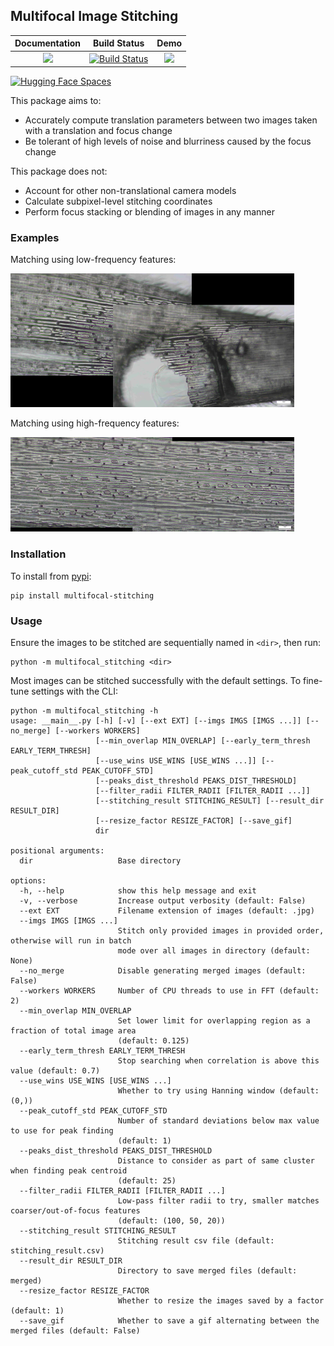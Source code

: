 Multifocal Image Stitching
---------------


| **Documentation** | **Build Status** | **Demo**  |
|:-----------------:|:----------------:|:---------:|
| [![][docs-latest-img]][docs-latest-url] | [![Build Status][build-img]][build-url] | [![][hf-img]][hf-url] |

[![Hugging Face Spaces]()](https://huggingface.co/spaces/cvlab/zero123-live)

This package aims to:
- Accurately compute translation parameters between two images taken with a
  translation and focus change
- Be tolerant of high levels of noise and blurriness caused by the focus change

This package does not:
- Account for other non-translational camera models
- Calculate subpixel-level stitching coordinates
- Perform focus stacking or blending of images in any manner

### Examples

Matching using low-frequency features:

<img src="assets/image1.png" width="90%"/>

Matching using high-frequency features:

<img src="assets/image2.png" width="90%"/>

### Installation

To install from [pypi](https://pypi.org/project/multifocal-stitching/):

```
pip install multifocal-stitching
```

### Usage
Ensure the images to be stitched are sequentially named in `<dir>`, then run:

```
python -m multifocal_stitching <dir>
```

Most images can be stitched successfully with the default settings. To fine-tune
settings with the CLI:

```
python -m multifocal_stitching -h
usage: __main__.py [-h] [-v] [--ext EXT] [--imgs IMGS [IMGS ...]] [--no_merge] [--workers WORKERS]
                   [--min_overlap MIN_OVERLAP] [--early_term_thresh EARLY_TERM_THRESH]
                   [--use_wins USE_WINS [USE_WINS ...]] [--peak_cutoff_std PEAK_CUTOFF_STD]
                   [--peaks_dist_threshold PEAKS_DIST_THRESHOLD]
                   [--filter_radii FILTER_RADII [FILTER_RADII ...]]
                   [--stitching_result STITCHING_RESULT] [--result_dir RESULT_DIR]
                   [--resize_factor RESIZE_FACTOR] [--save_gif]
                   dir

positional arguments:
  dir                   Base directory

options:
  -h, --help            show this help message and exit
  -v, --verbose         Increase output verbosity (default: False)
  --ext EXT             Filename extension of images (default: .jpg)
  --imgs IMGS [IMGS ...]
                        Stitch only provided images in provided order, otherwise will run in batch
                        mode over all images in directory (default: None)
  --no_merge            Disable generating merged images (default: False)
  --workers WORKERS     Number of CPU threads to use in FFT (default: 2)
  --min_overlap MIN_OVERLAP
                        Set lower limit for overlapping region as a fraction of total image area
                        (default: 0.125)
  --early_term_thresh EARLY_TERM_THRESH
                        Stop searching when correlation is above this value (default: 0.7)
  --use_wins USE_WINS [USE_WINS ...]
                        Whether to try using Hanning window (default: (0,))
  --peak_cutoff_std PEAK_CUTOFF_STD
                        Number of standard deviations below max value to use for peak finding
                        (default: 1)
  --peaks_dist_threshold PEAKS_DIST_THRESHOLD
                        Distance to consider as part of same cluster when finding peak centroid
                        (default: 25)
  --filter_radii FILTER_RADII [FILTER_RADII ...]
                        Low-pass filter radii to try, smaller matches coarser/out-of-focus features
                        (default: (100, 50, 20))
  --stitching_result STITCHING_RESULT
                        Stitching result csv file (default: stitching_result.csv)
  --result_dir RESULT_DIR
                        Directory to save merged files (default: merged)
  --resize_factor RESIZE_FACTOR
                        Whether to resize the images saved by a factor (default: 1)
  --save_gif            Whether to save a gif alternating between the merged files (default: False)
```

[docs-latest-img]: https://img.shields.io/badge/docs-latest-blue.svg
[docs-latest-url]: https://github.com/yuanchenyang/multifocal-stitching
[build-img]: https://github.com/yuanchenyang/multifocal-stitching/workflows/CI/badge.svg?branch=master
[build-url]: https://github.com/yuanchenyang/multifocal-stitching/actions?query=workflow%3ACI
[hf-img]: https://img.shields.io/badge/%F0%9F%A4%97%20Hugging%20Face-Spaces-blue
[hf-url]: https://huggingface.co/spaces/yuanchenyang/multifocal-stitching
